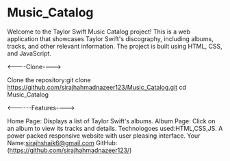 # Music_Catalog
Welcome to the Taylor Swift Music Catalog project! This is a web application that showcases Taylor Swift's discography, including albums, tracks, and other relevant information. The project is built using HTML, CSS, and JavaScript.




<----Clone---->




Clone the repository:git clone https://github.com/sirajhahmadnazeer123/Music_Catalog.git
cd Music_Catalog



<------Features---->






Home Page: Displays a list of Taylor Swift's albums.
Album Page: Click on an album to view its tracks and details.
Technologoes used:HTML,CSS,JS.
A power packed responsive website with user pleasing interface.
Your Name:sirajhshaik6@gmail.com
GitHub:(https://github.com/sirajhahmadnazeer123/)


